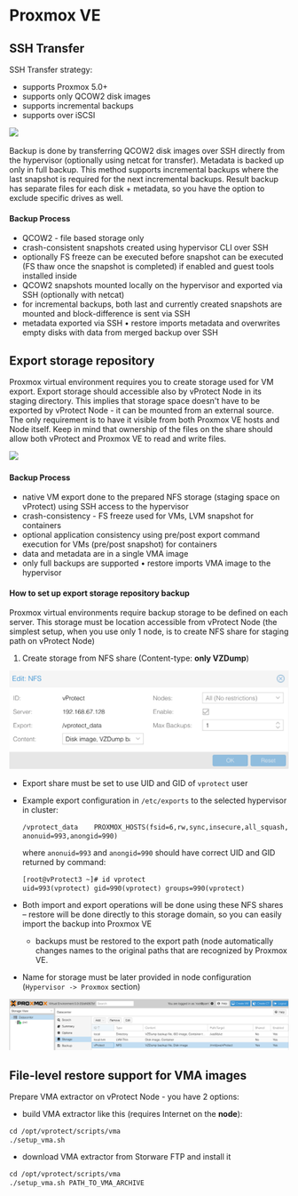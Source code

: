 # Proxmox VE

## SSH Transfer

SSH Transfer strategy:

* supports Proxmox 5.0+
* supports only QCOW2 disk images
* supports incremental backups
* supports over iSCSI

![](../../../.gitbook/assets/vprotect_proxmox-ssh-transfer.jpg)

Backup is done by transferring QCOW2 disk images over SSH directly from the hypervisor \(optionally using netcat for transfer\). Metadata is backed up only in full backup. This method supports incremental backups where the last snapshot is required for the next incremental backups. Result backup has separate files for each disk + metadata, so you have the option to exclude specific drives as well.

#### Backup Process

* QCOW2 - file based storage only
* crash-consistent snapshots created using hypervisor CLI over SSH
* optionally FS freeze can be executed before snapshot can be executed \(FS thaw once the snapshot is completed\) if enabled and guest tools installed inside
* QCOW2 snapshots mounted locally on the hypervisor and exported via SSH \(optionally with netcat\)
* for incremental backups, both last and currently created snapshots are mounted and block-difference is sent via SSH
* metadata exported via SSH • restore imports metadata and overwrites empty disks with data from merged backup over SSH

## Export storage repository

Proxmox virtual environment requires you to create storage used for VM export. Export storage should accessible also by vProtect Node in its staging directory. This implies that storage space doesn't have to be exported by vProtect Node - it can be mounted from an external source. The only requirement is to have it visible from both Proxmox VE hosts and Node itself. Keep in mind that ownership of the files on the share should allow both vProtect and Proxmox VE to read and write files.

![](../../../.gitbook/assets/deployment-vprotect-proxmox-storage-domain.png)

#### Backup Process

* native VM export done to the prepared NFS storage \(staging space on vProtect\) using SSH access to the hypervisor
* crash-consistency - FS freeze used for VMs, LVM snapshot for containers
* optional application consistency using pre/post export command execution for VMs \(pre/post snapshot\) for containers
* data and metadata are in a single VMA image
* only full backups are supported • restore imports VMA image to the hypervisor

#### How to set up export storage repository backup

Proxmox virtual environments require backup storage to be defined on each server. This storage must be location accessible from vProtect Node \(the simplest setup, when you use only 1 node, is to create NFS share for staging path on vProtect Node\)

1. Create storage from NFS share \(Content-type: **only VZDump**\)

![](../../../.gitbook/assets/deployment-vprotect-proxmox-ve-storage-configuration%20%282%29%20%282%29%20%282%29.png)

* Export share must be set to use UID and GID of `vprotect` user
* Example export configuration in `/etc/exports` to the selected hypervisor in cluster:

  ```text
  /vprotect_data    PROXMOX_HOSTS(fsid=6,rw,sync,insecure,all_squash,
  anonuid=993,anongid=990)
  ```

  where `anonuid=993` and `anongid=990` should have correct UID and GID returned by command:

  ```text
  [root@vProtect3 ~]# id vprotect
  uid=993(vprotect) gid=990(vprotect) groups=990(vprotect)
  ```

* Both import and export operations will be done using these NFS shares – restore will be done directly to this storage domain, so you can easily import the backup into Proxmox VE
  * backups must be restored to the export path \(node automatically changes names to the original paths that are recognized by Proxmox VE.
* Name for storage must be later provided in node configuration \(`Hypervisor -> Proxmox` section\)

![](../../../.gitbook/assets/containers-proxmox-ve-storage%20%283%29%20%282%29%20%283%29.jpg)

## File-level restore support for VMA images

Prepare VMA extractor on vProtect Node - you have 2 options:

* build VMA extractor like this \(requires Internet on the **node**\):

```text
cd /opt/vprotect/scripts/vma
./setup_vma.sh
```

* download VMA extractor from Storware FTP and install it

```text
cd /opt/vprotect/scripts/vma
./setup_vma.sh PATH_TO_VMA_ARCHIVE
```

